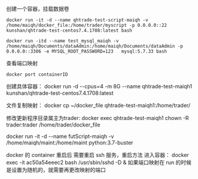 创建一个容器，挂载数据卷

    docker run -it -d --name qhtrade-test-script-maiqh -v /home/maiqh/docker_file:/home/trader/myscript -p 0.0.0.0::22 kunshan/qhtrade-test-centos7.4.1708:latest bash

    docker run -itd --name test_mysql_maiqh -v /home/maiqh/Documents/dataAdmin:/home/maiqh/Documents/dataAdmin -p 0.0.0.0::3306 -e MYSQL_ROOT_PASSWORD=123   mysql:5.7.33 bash

查看端口映射

    docker port containerID

创建具体容器：
    docker run -d --cpus=4 -m 8G --name qhtrade-test-maiqh1 kunshan/qhtrade-test-centos7.4.1708:latest

文件复制映射：
    docker cp ~/docker_file  qhtrade-test-maiqh1:/home/trader/

修改更新程序目录属主为trader:
    docker exec qhtrade-test-maiqh1  chown -R trader:trader /home/trader/docker_file


docker run -it -d --name futScript-maiqh -v /home/maiqh/maint:/home/maint python:3.7-buster

docker 的 container 重启后 需要重启 ssh 服务，重启方法 
    进入容器： 
    docker exec -it ac50a54eeec2 bash
    /usr/sbin/sshd -D &
如果端口映射在 run 的时候是设置为随机的，就需要再更改映射的端口